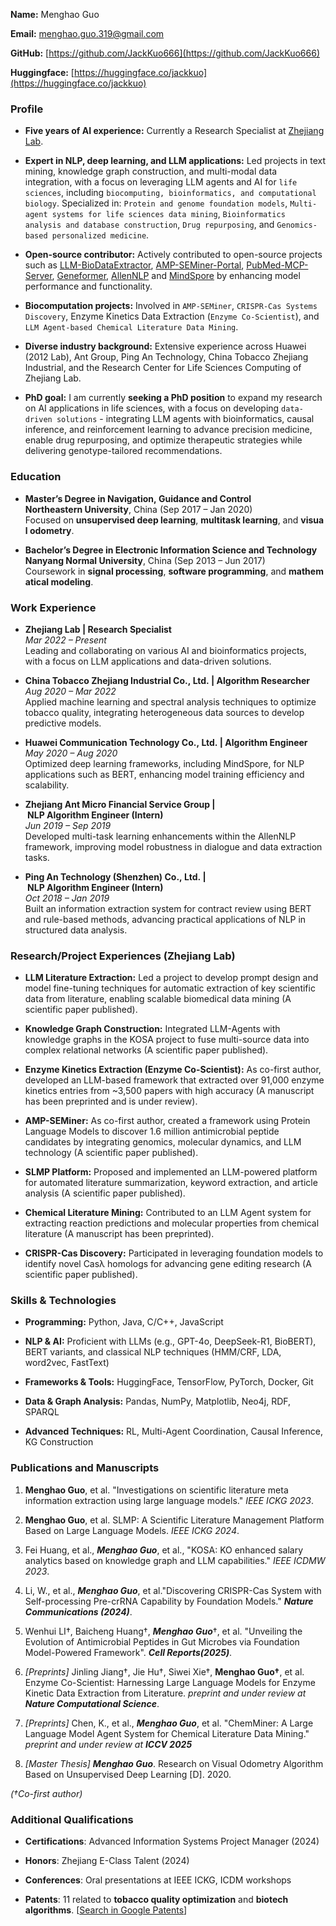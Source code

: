 **Name:** Menghao Guo 

**Email:** [menghao.guo.319@gmail.com](mailto:menghao.guo.319@gmail.com)

**GitHub:** [https://github.com/JackKuo666](https://github.com/JackKuo666)

**Huggingface:** [https://huggingface.co/jackkuo](https://huggingface.co/jackkuo) 

### Profile

- **Five years of AI experience:** Currently a Research Specialist at [Zhejiang Lab](https://en.zhejianglab.com/).
 
- **Expert in NLP, deep learning, and LLM applications:** Led projects in text mining, knowledge graph construction, and multi-modal data integration, with a focus on leveraging LLM agents and AI for `​life sciences`, including `biocomputing, bioinformatics, and computational biology`. Specialized in: `​Protein and genome foundation models`, `​Multi-agent systems for life sciences data mining`, `​Bioinformatics analysis and database construction`, `​Drug repurposing`, and `​Genomics-based personalized medicine`.

- **Open-source contributor:** Actively contributed to open-source projects such as [LLM-BioDataExtractor](https://github.com/JackKuo666/LLM-BioDataExtractor), [AMP-SEMiner-Portal](https://github.com/JackKuo666/AMP-SEMiner-Portal), [PubMed-MCP-Server](https://github.com/JackKuo666/PubMed-MCP-Server), [Geneformer](https://huggingface.co/ctheodoris/Geneformer/discussions?status=closed&type=pull_request&sort=recently-created), [AllenNLP](https://github.com/allenai/allennlp/graphs/contributors) and [MindSpore](https://gitee.com/guomenghao319) by enhancing model performance and functionality.
 
- **Biocomputation projects:** Involved in `AMP-SEMiner`, `CRISPR-Cas Systems Discovery`, Enzyme Kinetics Data Extraction (`Enzyme Co-Scientist`), and `LLM Agent-based Chemical Literature Data Mining`.
 
- **Diverse industry background:** Extensive experience across Huawei (2012 Lab), Ant Group, Ping An Technology, China Tobacco Zhejiang Industrial, and the Research Center for Life Sciences Computing of Zhejiang Lab.
 
- **PhD goal:** I am currently **seeking a PhD position** to expand my research on AI applications in life sciences, with a focus on developing `data-driven solutions` - integrating LLM agents with bioinformatics, causal inference, and reinforcement learning to advance precision medicine, enable drug repurposing, and optimize therapeutic strategies while delivering genotype-tailored recommendations.
 

### Education

*   **Master’s Degree in Navigation, Guidance and Control**  
    **Northeastern University**, China (Sep 2017 – Jan 2020)  
    Focused on **unsupervised deep learning**, **multitask learning**, and **visual odometry**.
    
*   **Bachelor’s Degree in Electronic Information Science and Technology**  
    **Nanyang Normal University**, China (Sep 2013 – Jun 2017)  
    Coursework in **signal processing**, **software programming**, and **mathematical modeling**.
     

### Work Experience

*   **Zhejiang Lab | Research Specialist**  
    _Mar 2022 – Present_  
       Leading and collaborating on various AI and bioinformatics projects, with a focus on LLM applications and data-driven solutions.
  
*   **China Tobacco Zhejiang Industrial Co., Ltd. | Algorithm Researcher**  
    _Aug 2020 – Mar 2022_  
       Applied machine learning and spectral analysis techniques to optimize tobacco quality, integrating heterogeneous data sources to develop predictive models.
  
*   **Huawei Communication Technology Co., Ltd. | Algorithm Engineer**  
    _May 2020 – Aug 2020_  
       Optimized deep learning frameworks, including MindSpore, for NLP applications such as BERT, enhancing model training efficiency and scalability.
  
*   **Zhejiang Ant Micro Financial Service Group | NLP Algorithm Engineer (Intern)**  
    _Jun 2019 – Sep 2019_  
       Developed multi-task learning enhancements within the AllenNLP framework, improving model robustness in dialogue and data extraction tasks.
  
*   **Ping An Technology (Shenzhen) Co., Ltd. | NLP Algorithm Engineer (Intern)**  
    _Oct 2018 – Jan 2019_  
       Built an information extraction system for contract review using BERT and rule-based methods, advancing practical applications of NLP in structured data analysis.
  

### Research/Project Experiences (Zhejiang Lab)

* **LLM Literature Extraction:** Led a project to develop prompt design and model fine-tuning techniques for automatic extraction of key scientific data from literature, enabling scalable biomedical data mining (A scientific paper published).
 
* **Knowledge Graph Construction:** Integrated LLM-Agents with knowledge graphs in the KOSA project to fuse multi-source data into complex relational networks (A scientific paper published).
 
* **Enzyme Kinetics Extraction (Enzyme Co-Scientist):** As co-first author, developed an LLM-based framework that extracted over 91,000 enzyme kinetics entries from ~3,500 papers with high accuracy (A manuscript has been preprinted and is under review).
 
* **AMP-SEMiner:** As co-first author, created a framework using Protein Language Models to discover 1.6 million antimicrobial peptide candidates by integrating genomics, molecular dynamics, and LLM technology (A scientific paper published).
 
* **SLMP Platform:** Proposed and implemented an LLM-powered platform for automated literature summarization, keyword extraction, and article analysis (A scientific paper published).
 
* **Chemical Literature Mining:** Contributed to an LLM Agent system for extracting reaction predictions and molecular properties from chemical literature (A manuscript has been preprinted).
 
* **CRISPR-Cas Discovery:** Participated in leveraging foundation models to identify novel Casλ homologs for advancing gene editing research (A scientific paper published).
 

### Skills & Technologies

* **Programming:** Python, Java, C/C++, JavaScript
 
* **NLP & AI:** Proficient with LLMs (e.g., GPT-4o, DeepSeek-R1, BioBERT), BERT variants, and classical NLP techniques (HMM/CRF, LDA, word2vec, FastText)
 
* **Frameworks & Tools:** HuggingFace, TensorFlow, PyTorch, Docker, Git
 
* **Data & Graph Analysis:** Pandas, NumPy, Matplotlib, Neo4j, RDF, SPARQL
 
* **Advanced Techniques:** RL, Multi-Agent Coordination, Causal Inference, KG Construction
 

### Publications and Manuscripts

1. **Menghao Guo**, et al. "Investigations on scientific literature meta information extraction using large language models." _IEEE ICKG 2023_.
 
2. **Menghao Guo**, et al. SLMP: A Scientific Literature Management Platform Based on Large Language Models. _IEEE ICKG 2024_.
 
3. Fei Huang, et al., _**Menghao Guo**_, et al., "KOSA: KO enhanced salary analytics based on knowledge graph and LLM capabilities." _IEEE ICDMW 2023_.
 
4. Li, W., et al., _**Menghao Guo**_, et al."Discovering CRISPR-Cas System with Self-processing Pre-crRNA Capability by Foundation Models." _**Nature Communications (2024)**_.

5. Wenhui LI†, Baicheng Huang†, _**Menghao Guo**_†, et al. "Unveiling the Evolution of Antimicrobial Peptides in Gut Microbes via Foundation Model-Powered Framework". _**Cell Reports(2025)**_.
 
6. _\[Preprints\]_ Jinling Jiang†, Jie Hu†, Siwei Xie†, **Menghao Guo†**, et al. Enzyme Co-Scientist: Harnessing Large Language Models for Enzyme Kinetic Data Extraction from Literature. _preprint and under review at **Nature Computational Science**_.
 
7. _\[Preprints\]_ Chen, K., et al., _**Menghao Guo**_, et al. "ChemMiner: A Large Language Model Agent System for Chemical Literature Data Mining." _preprint and under review at **ICCV 2025**_
 
8. _\[Master Thesis\]_ _**Menghao Guo**_. Research on Visual Odometry Algorithm Based on Unsupervised Deep Learning \[D\]. 2020.
 

_(†Co-first author)_

### Additional Qualifications

* **Certifications**: Advanced Information Systems Project Manager (2024)
 
* **Honors**: Zhejiang E-Class Talent (2024)
 
* **Conferences**: Oral presentations at IEEE ICKG, ICDM workshops
 
* **Patents**: 11 related to **tobacco quality optimization** and **biotech algorithms**. \[[Search in Google Patents](https://patents.google.com/?inventor=%E9%83%AD%E8%92%99%E6%B5%A9&oq=%E9%83%AD%E8%92%99%E6%B5%A9)\]
